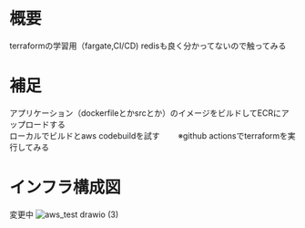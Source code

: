 # 概要
terraformの学習用（fargate,CI/CD)
redisも良く分かってないので触ってみる
　
# 補足
アプリケーション（dockerfileとかsrcとか）のイメージをビルドしてECRにアップロードする  
ローカルでビルドとaws codebuildを試す　　
※github actionsでterraformを実行してみる


# インフラ構成図
変更中
![aws_test drawio (3)](https://github.com/gzhhggg/terraform_aws_ecs/assets/93046615/20b28745-dd4c-48c9-96f0-eab1a9a29d9d)
